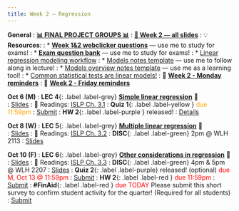 ```yaml
---
title: Week 2 — Regression
---
```

**General**
: [**📊 FINAL PROJECT GROUPS 📊**](https://canvas.ucsd.edu/courses/68350/modules/items/2988547)
: [**🛝 Week 2 — all slides**](https://canvas.ucsd.edu/courses/68350/files/16188449)
: 💡**Resources**:
: * [**Week 1&2 webclicker questions**](https://canvas.ucsd.edu/courses/68350/files/16176223) — use me to study for exams!
: * [**Exam question bank**](https://docs.google.com/document/d/1_qDCsYOPsfxllOc6KUFbGIa8eB102DDI4iY1hnWydYE/edit?usp=sharing) — use me to study for exams!
: * [Linear regression modeling workflow](https://docs.google.com/document/d/1C3tzwvHmFvLtFlsFQCIB61KG9klACVmdcKRRBz1PqZ4/edit?usp=sharing)
: * [Models notes template](https://canvas.ucsd.edu/courses/68350/files/16119533) — use me to follow along in lecture!
: * [Models overview notes template](https://canvas.ucsd.edu/courses/68350/files/16145778) — use me as a learning tool!
: * [Common statistical tests are linear models!](https://lindeloev.github.io/tests-as-linear/)
: 🚨 [**Week 2 - Monday reminders**](https://canvas.ucsd.edu/courses/68350/discussion_topics/980864)
: 🚨 [**Week 2 - Friday reminders**](https://canvas.ucsd.edu/courses/68350/discussion_topics/983068)

**Oct 6 (M)**
: **LEC 4**{: .label .label-grey} [**Simple linear regression**](https://podcast.ucsd.edu/watch/fa25/cogs109_b00/5) 🎥  
    : [Slides](https://canvas.ucsd.edu/courses/68350/files/16123709)
: 📖 Readings: [ISLP Ch. 3.1](https://www.statlearning.com/)
: **Quiz 1**{: .label .label-yellow } <font color="orange">due 11:59pm</font>
    : [Submit](https://canvas.ucsd.edu/courses/68350/quizzes/227322)
: **HW 2**{: .label .label-purple } released!
    : [Details](https://canvas.ucsd.edu/courses/68350/assignments/1035368)

**Oct 8 (W)**
: **LEC 5**{: .label .label-grey} [**Multiple linear regression**](https://podcast.ucsd.edu/watch/fa25/cogs109_b00/6) 🎥  
    : [Slides](https://canvas.ucsd.edu/courses/68350/files/16146491)
: 📖 Readings: [ISLP Ch. 3.2](https://www.statlearning.com/)
: **DISC**{: .label .label-green} 2pm @ WLH 2113
    : [Slides](https://canvas.ucsd.edu/courses/68350/files/16277420)

**Oct 10 (F)**
: **LEC 6**{: .label .label-grey} [**Other considerations in regression**](https://podcast.ucsd.edu/watch/fa25/cogs109_b00/7) 🎥  
    : [Slides](https://canvas.ucsd.edu/courses/68350/files/16169590)
: 📖 Readings: [ISLP Ch. 3.3](https://www.statlearning.com/)
: **DISC**{: .label .label-green} 4pm & 5pm @ WLH 2207
    : [Slides](https://canvas.ucsd.edu/courses/68350/files/16277420)
: **Quiz 2**{: .label .label-purple} released! (optional) <font color="red">due M, Oct 13 @ 11:59pm</font>
   : [Submit](https://canvas.ucsd.edu/courses/68350/quizzes/229752)
: **HW 2**{: .label .label-red } <font color="red">due 11:59pm</font>
    : [Submit](https://canvas.ucsd.edu/courses/68350/assignments/1035368)
: **#FinAid**{: .label .label-red } <font color="red">due TODAY</font> Please submit this short survey to confirm student activity for the quarter! (Required for all students)
    : [Submit](https://canvas.ucsd.edu/courses/68350/quizzes/229439)
